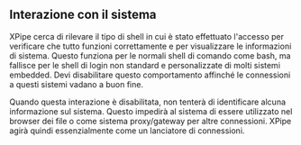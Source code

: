 ## Interazione con il sistema

XPipe cerca di rilevare il tipo di shell in cui è stato effettuato l'accesso per verificare che tutto funzioni correttamente e per visualizzare le informazioni di sistema. Questo funziona per le normali shell di comando come bash, ma fallisce per le shell di login non standard e personalizzate di molti sistemi embedded. Devi disabilitare questo comportamento affinché le connessioni a questi sistemi vadano a buon fine.

Quando questa interazione è disabilitata, non tenterà di identificare alcuna informazione sul sistema. Questo impedirà al sistema di essere utilizzato nel browser dei file o come sistema proxy/gateway per altre connessioni. XPipe agirà quindi essenzialmente come un lanciatore di connessioni.
